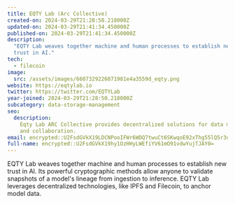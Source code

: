 ```yaml
---
title: EQTY Lab (Arc Collective)
created-on: 2024-03-29T21:28:50.218000Z
updated-on: 2024-03-29T21:41:34.450000Z
published-on: 2024-03-29T21:41:34.450000Z
description:
  "EQTY Lab weaves together machine and human processes to establish new
  trust in AI."
tech:
  - filecoin
image:
  src: /assets/images/6607329226071981e4a3559d_eqty.png
website: https://eqtylab.io
twitter: https://twitter.com/EQTYLab
year-joined: 2024-03-29T21:28:50.218000Z
subcategory: data-storage-management
seo:
  description:
    Eqty Lab ARC Collective provides decentralized solutions for data management
    and collaboration.
email: encrypted::U2FsdGVkX19LDCNPooIFWr6WDQ7twuCt6SKwqoE92xThg55lQ5r3u/+AG4fUCDHh
full-name: encrypted::U2FsdGVkX19hy1OzHHyLWEfiYV61mO91vdwYujTJAY0=
---
```


EQTY Lab weaves together machine and human processes to establish new trust in AI. Its powerful cryptographic methods allow anyone to validate snapshots of a model's lineage from ingestion to inference. EQTY Lab leverages decentralized technologies, like IPFS and Filecoin, to anchor model data.
